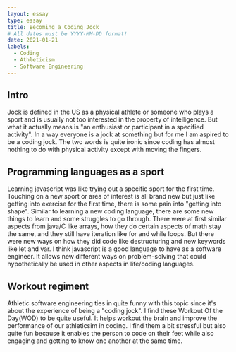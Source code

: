 ```yaml
---
layout: essay
type: essay
title: Becoming a Coding Jock
# All dates must be YYYY-MM-DD format!
date: 2021-01-21
labels:
  - Coding
  - Athleticism
  - Software Engineering
---
```


## Intro

Jock is defined in the US as a physical athlete or someone who plays a sport and is usually not too interested in the property of intelligence. But what it actually means is "an enthusiast or participant in a specified activity". In a way everyone is a jock at something but for me I am aspired to be a coding jock. The two words is quite ironic since coding has almost nothing to do with physical activity except with moving the fingers.

## Programming languages as a sport

Learning javascript was like trying out a specific sport for the first time. Touching on a new sport or area of interest is all brand new but just like getting into exercise for the first time, there is some pain into "getting into shape". Similar to learning a new coding language, there are some new things to learn and some struggles to go through. There were at first similar aspects from java/C like arrays, how they do certain aspects of math stay the same, and they still have iteration like for and while loops. But there were new ways on how they did code like destructuring and new keywords like let and var. I think javascript is a good language to have as a software engineer. It allows new different ways on problem-solving that could hypothetically be used in other aspects in life/coding languages.

## Workout regiment

Athletic software engineering ties in quite funny with this topic since it's about the experience of being a "coding jock". I find these Workout Of the Day(WOD) to be quite useful. It helps workout the brain and improve the performance of our athleticsim in coding. I find them a bit stressful but also quite fun because it enables the person to code on their feet while also engaging and getting to know one another at the same time.
